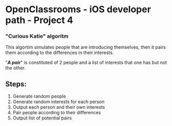 #  OpenClassrooms - iOS developer path - Project 4

### **"Curious Katie" algoritm**

This algortim simulates people that are introducing themselves, then it pairs them according to the differences in their interests.

"*__A pair__*" is constituted of 2 people and a list of interests that one has but not the other.

## Steps:
1. Generate random people
2. Generate random interests for each person
3. Output each person and their own interests
4. Pair people according to their differences
5. Output list of potential pairs

